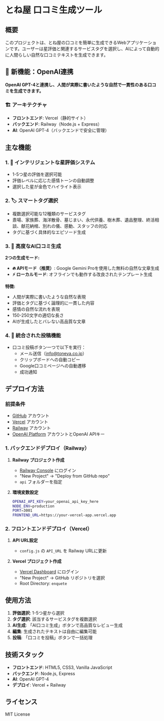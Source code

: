 # とね屋 口コミ生成ツール

## 概要
このプロジェクトは、とね屋の口コミを簡単に生成できるWebアプリケーションです。ユーザーは星評価と関連するサービスタグを選択し、AIによって自動的に人間らしい自然な口コミテキストを生成できます。

## 🚀 新機能：OpenAI連携
**OpenAI GPT-4と連携し、人間が実際に書いたような自然で一貫性のある口コミを生成できます。**

### 🏗️ アーキテクチャ
- **フロントエンド**: Vercel（静的サイト）
- **バックエンド**: Railway（Node.js + Express）
- **AI**: OpenAI GPT-4（バックエンドで安全に管理）

## 主な機能

### 1. 🌟 インテリジェントな星評価システム
- 1-5つ星の評価を選択可能
- 評価レベルに応じた感情トーンの自動調整
- 選択した星が金色でハイライト表示

### 2. 🏷️ スマートタグ選択
- 複数選択可能な12種類のサービスタグ
- 斎場、家族葬、海洋散骨、墓じまい、永代供養、樹木葬、遺品整理、終活相談、献花納棺、別れの儀、感動、スタッフの対応
- タグに基づく具体的なエピソード生成

### 3. 🤖 高度なAI口コミ生成
**2つの生成モード:**
- **🔥 APIモード（推奨）**: Google Gemini Proを使用した無料の自然な文章生成
- **⚡ ローカルモード**: オフラインでも動作する改良されたテンプレート生成

**特徴:**
- 人間が実際に書いたような自然な表現
- 評価とタグに基づく論理的に一貫した内容
- 感情の自然な流れを表現
- 150-250文字の適切な長さ
- AIが生成したとバレない高品質な文章

### 4. 📧 統合された投稿機能
- 口コミ投稿ボタン一つで以下を実行：
  - メール送信（info@toneya.co.jp）
  - クリップボードへの自動コピー
  - Google口コミページへの自動遷移
  - 成功通知

## デプロイ方法

### 前提条件
- [GitHub](https://github.com/) アカウント
- [Vercel](https://vercel.com/) アカウント
- [Railway](https://railway.app/) アカウント
- [OpenAI Platform](https://platform.openai.com/) アカウントとOpenAI APIキー

### 1. バックエンドデプロイ（Railway）

1. **Railway プロジェクト作成**
   - [Railway Console](https://railway.app/dashboard) にログイン
   - "New Project" → "Deploy from GitHub repo"
   - `api` フォルダーを指定

2. **環境変数設定**
   ```bash
   OPENAI_API_KEY=your_openai_api_key_here
   NODE_ENV=production
   PORT=3001
   FRONTEND_URL=https://your-vercel-app.vercel.app
   ```

### 2. フロントエンドデプロイ（Vercel）

1. **API URL設定**
   - `config.js` の `API_URL` を Railway URLに更新

2. **Vercel プロジェクト作成**
   - [Vercel Dashboard](https://vercel.com/dashboard) にログイン
   - "New Project" → GitHub リポジトリを選択
   - Root Directory: `enquete`

## 使用方法

1. **評価選択**: 1-5つ星から選択
2. **タグ選択**: 該当するサービスタグを複数選択
3. **AI生成**: 「AI口コミ生成」ボタンで高品質なレビュー生成
4. **編集**: 生成されたテキストは自由に編集可能
5. **投稿**: 「口コミを投稿」ボタンで一括処理

## 技術スタック

- **フロントエンド**: HTML5, CSS3, Vanilla JavaScript
- **バックエンド**: Node.js, Express
- **AI**: OpenAI GPT-4
- **デプロイ**: Vercel + Railway

## ライセンス
MIT License
